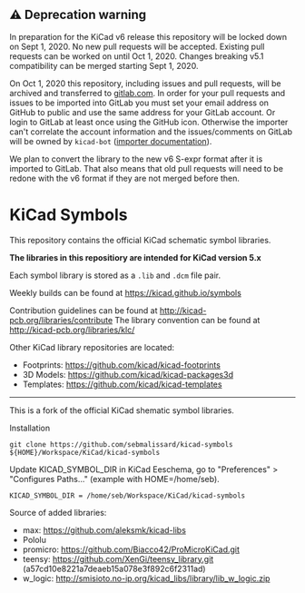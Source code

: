 ## :warning: Deprecation warning
In preparation for the KiCad v6 release this repository will be locked down on Sept 1, 2020. No new pull requests will be accepted. Existing pull requests can be worked on until Oct 1, 2020. Changes breaking v5.1 compatibility can be merged starting Sept 1, 2020.

On Oct 1, 2020 this repository, including issues and pull requests, will be archived and transferred to [gitlab.com](https://gitlab.com/kicad/libraries/kicad-symbols/). In order for your pull requests and issues to be imported into GitLab you must set your email address on GitHub to public and use the same address for your GitLab account. Or login to GitLab at least once using the GitHub icon. Otherwise the importer can't correlate the account information and the issues/comments on GitLab will be owned by `kicad-bot` ([importer documentation](https://docs.gitlab.com/ee/user/project/import/github.html#how-it-works)).

We plan to convert the library to the new v6 S-expr format after it is imported to GitLab. That also means that old pull requests will need to be redone with the v6 format if they are not merged before then.

# KiCad Symbols

This repository contains the official KiCad schematic symbol libraries.

**The libraries in this repositiory are intended for KiCad version 5.x**

Each symbol library is stored as a `.lib` and `.dcm` file pair.

Weekly builds can be found at https://kicad.github.io/symbols

Contribution guidelines can be found at http://kicad-pcb.org/libraries/contribute
The library convention can be found at http://kicad-pcb.org/libraries/klc/

Other KiCad library repositories are located:

* Footprints: https://github.com/kicad/kicad-footprints
* 3D Models: https://github.com/kicad/kicad-packages3d
* Templates: https://github.com/kicad/kicad-templates

----------------------------------------------------------------------------------------------------

This is a fork of the official KiCad shematic symbol libraries.

Installation
```
git clone https://github.com/sebmalissard/kicad-symbols ${HOME}/Workspace/KiCad/kicad-symbols
```

Update KICAD_SYMBOL_DIR in KiCad Eeschema, go to "Preferences" > "Configures Paths..." (example with HOME=/home/seb).
```
KICAD_SYMBOL_DIR = /home/seb/Workspace/KiCad/kicad-symbols
```

Source of added libraries:
* max: https://github.com/aleksmk/kicad-libs
* Pololu
* promicro: https://github.com/Biacco42/ProMicroKiCad.git
* teensy: https://github.com/XenGi/teensy_library.git (a57cd10e8221a7deaeb15a078e3f892c6f2311ad)
* w_logic: http://smisioto.no-ip.org/kicad_libs/library/lib_w_logic.zip
